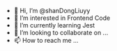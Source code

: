 - 👋 Hi, I’m @shanDongLiuyy
- 👀 I’m interested in Frontend Code
- 🌱 I’m currently learning Jest
- 💞️ I’m looking to collaborate on ...
- 📫 How to reach me ...

<!---
shanDongLiuyy/shanDongLiuyy is a ✨ special ✨ repository because its `README.md` (this file) appears on your GitHub profile.
You can click the Preview link to take a look at your changes.
--->
